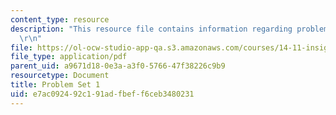 ```yaml
---
content_type: resource
description: "This resource file contains information regarding problem set 1.\r\n\
  \r\n"
file: https://ol-ocw-studio-app-qa.s3.amazonaws.com/courses/14-11-insights-from-game-theory-into-social-behavior-fall-2013/e7ac092492c191adfbeff6ceb3480231_MIT14_11F13_Prob_set_1.pdf
file_type: application/pdf
parent_uid: a9671d18-0e3a-a3f0-5766-47f38226c9b9
resourcetype: Document
title: Problem Set 1
uid: e7ac0924-92c1-91ad-fbef-f6ceb3480231
---
```

